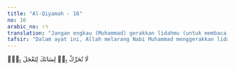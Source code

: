 ```yaml
---
title: "Al-Qiyamah - 16"
no: 16
arabic_no: ١٦
translation: "Jangan engkau (Muhammad) gerakkan lidahmu (untuk membaca Al-Qur'an) karena hendak cepat-cepat (menguasai)nya."
tafsir: "Dalam ayat ini, Allah melarang Nabi Muhammad menggerakkan lidahnya untuk membaca Al-Qur'an karena hendak cepat-cepat menguasainya. Dalam bahasa lain, Allah melarang Nabi saw menggerak-gerakkan lidah dan bibirnya untuk cepat-cepat menangkap bacaan Jibril karena takut bacaan itu luput dari ingatannya.\"\n\nHal ini terjadi ketika Surah thaha turun, dan semenjak ada teguran Allah dalam ayat ke 16 ini, tentu beliau sudah tenang dalam menerima wahyu, dan tidak perlu cepat-cepat menangkapnya. Pada ayat lain terdapat maksud yang sama, yakni:\n\nMaka Mahatinggi Allah, Raja yang sebenar-benarnya. Dan janganlah engkau (Muhammad) tergesa-gesa (membaca) Al-Qur'an sebelum selesai diwahyukan kepadamu, dan katakanlah, \"Ya Tuhanku, tambahkanlah ilmu kepadaku.\" (thaha/20: 114)\n\nAllah melarang Nabi saw meniru bacaan Jibril kalimat demi kalimat sebelum selesai membacakannya, agar Nabi Muhammad dapat menghafal dan memahami dengan baik ayat yang diturunkan itu."
---
```

لَا تُحَرِّكْ بِهٖ لِسَانَكَ لِتَعْجَلَ بِهٖۗ
